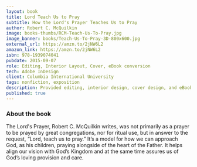 ```yaml
---
layout: book
title: Lord Teach Us to Pray
subtitle: How the Lord's Prayer Teaches Us to Pray
author: Robert C. McQuilkin
image: books-thumbs/RCM-Teach-Us-To-Pray.jpg
image_banner: books/Teach-Us-To-Pray-3D-800x600.jpg
external_url: https://amzn.to/2jNW6L2
amazon_link: https://amzn.to/2jNW6L2
isbn: 978-1939074041
pubdate: 2015-09-07
role: Editing, Interior Layout, Cover, eBook conversion
tech: Adobe InDesign
client: Columbia International University
tags: nonfiction, exposition
description: Provided editing, interior design, cover design, and eBook conversion for this book project.
published: true
---
```


### About the book

The Lord's Prayer, Robert C. McQuilkin writes, was not primarily as a prayer to be prayed by great congregations, nor for ritual use, but in answer to the request, “Lord, teach us to pray.” It’s a model for how we can approach God, as his children, praying alongside of the heart of the Father. It helps align our vision with God’s Kingdom and at the same time assures us of God’s loving provision and care.